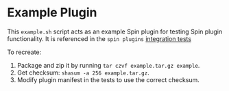 # Example Plugin

This `example.sh` script acts as an example Spin plugin for testing Spin plugin functionality.
It is referenced in the `spin plugins` [integration tests](../integration.rs)

To recreate:

1. Package and zip it by running `tar czvf example.tar.gz example`.
2. Get checksum: `shasum -a 256 example.tar.gz`.
3. Modify plugin manifest in the tests to use the correct checksum.
